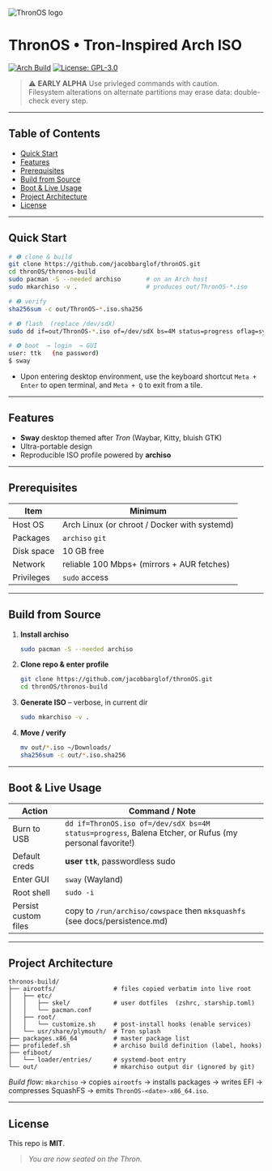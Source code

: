 
![ThronOS logo](https://github.com/user-attachments/assets/588723c7-c6f5-4519-9eef-80859986e857)

# ThronOS • Tron-Inspired Arch ISO  
[![Arch Build](https://img.shields.io/badge/build-passing-brightgreen?logo=archlinux)](#)
[![License: GPL-3.0](https://img.shields.io/badge/license-GPL%20v3-blue)](LICENSE)

> ⚠ **EARLY ALPHA** Use privleged commands with caution.  
> Filesystem alterations on alternate partitions may erase data: double-check every step.

---

## Table of Contents
- [Quick Start](#quick-start)
- [Features](#features)
- [Prerequisites](#prerequisites)
- [Build from Source](#build-from-source)
- [Boot & Live Usage](#boot--live-usage)
- [Project Architecture](#project-architecture)
- [License](#license)

---

## Quick Start
```bash
# ❶ clone & build
git clone https://github.com/jacobbarglof/thronOS.git
cd thronOS/thronos-build
sudo pacman -S --needed archiso       # on an Arch host
sudo mkarchiso -v .                   # produces out/ThronOS-*.iso

# ❷ verify
sha256sum -c out/ThronOS-*.iso.sha256

# ❸ flash  (replace /dev/sdX)
sudo dd if=out/ThronOS-*.iso of=/dev/sdX bs=4M status=progress oflag=sync

# ❹ boot  → login  → GUI
user: ttk   (no password)  
$ sway

```
- Upon entering desktop environment, use the keyboard shortcut `Meta + Enter` to open terminal, and `Meta + Q` to exit from a tile. 
---

## Features
* **Sway** desktop themed after *Tron* (Waybar, Kitty, bluish GTK)
* Ultra-portable design
* Reproducible ISO profile powered by **archiso**

---

## Prerequisites
| Item | Minimum |
|------|---------|
| Host OS | Arch Linux (or chroot / Docker with systemd) |
| Packages | `archiso` `git` |
| Disk space | 10 GB free |
| Network | reliable 100 Mbps+ (mirrors + AUR fetches) |
| Privileges | `sudo` access |

---

## Build from Source
1. **Install archiso**  
   ```bash
   sudo pacman -S --needed archiso
   ```
2. **Clone repo & enter profile**  
   ```bash
   git clone https://github.com/jacobbarglof/thronOS.git
   cd thronOS/thronos-build
   ```
3. **Generate ISO** – verbose, in current dir  
   ```bash
   sudo mkarchiso -v .
   ```
4. **Move / verify**  
   ```bash
   mv out/*.iso ~/Downloads/
   sha256sum -c out/*.iso.sha256
   ```

---

## Boot & Live Usage
| Action | Command / Note |
|--------|----------------|
| Burn to USB | `dd if=ThronOS.iso of=/dev/sdX bs=4M status=progress`, Balena Etcher, or Rufus (my personal favorite!) |
| Default creds | **user `ttk`**, passwordless sudo |
| Enter GUI | `sway` (Wayland) |
| Root shell | `sudo -i` |
| Persist custom files | copy to `/run/archiso/cowspace` then `mksquashfs` (see docs/persistence.md) |

---

## Project Architecture
```
thronos-build/
├── airootfs/                # files copied verbatim into live root
│   ├── etc/
│   │   ├── skel/            # user dotfiles  (zshrc, starship.toml)
│   │   └── pacman.conf
│   ├── root/
│   │   └── customize.sh     # post-install hooks (enable services)
│   └── usr/share/plymouth/  # Tron splash
├── packages.x86_64          # master package list
├── profiledef.sh            # archiso build definition (label, hooks)
├── efiboot/
│   └── loader/entries/      # systemd-boot entry
└── out/                     # mkarchiso output dir (ignored by git)
```
*Build flow:* `mkarchiso` → copies `airootfs` → installs packages → writes EFI → compresses SquashFS → emits `ThronOS-<date>-x86_64.iso`.

---


## License
This repo is **MIT**.

> *You are now seated on the Thron.*

